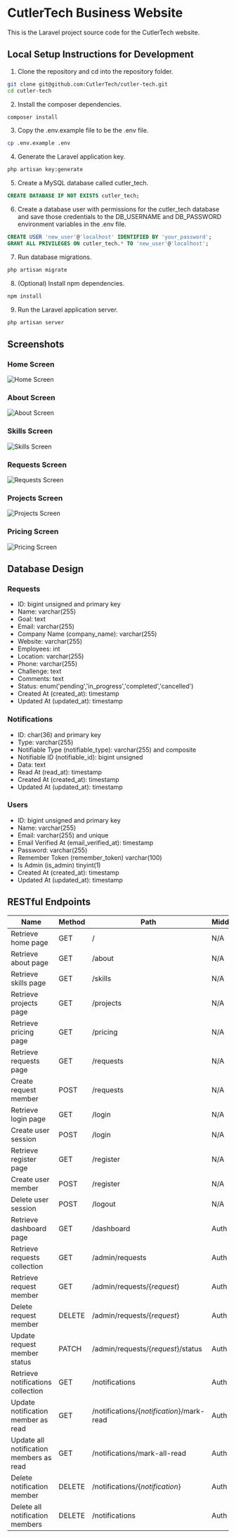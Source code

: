# CutlerTech Business Website

This is the Laravel project source code for the CutlerTech website.

## Local Setup Instructions for Development

1. Clone the repository and cd into the repository folder.
```bash
git clone git@github.com:CutlerTech/cutler-tech.git
cd cutler-tech
```
2. Install the composer dependencies.
```bash
composer install
```
3. Copy the .env.example file to be the .env file.
```bash
cp .env.example .env
```
4. Generate the Laravel application key.
```bash
php artisan key:generate
```
5. Create a MySQL database called cutler_tech.
```sql
CREATE DATABASE IF NOT EXISTS cutler_tech;
```
6. Create a database user with permissions for the cutler_tech database and save those credentials to the DB_USERNAME and DB_PASSWORD environment variables in the .env file.
```sql
CREATE USER 'new_user'@'localhost' IDENTIFIED BY 'your_password';
GRANT ALL PRIVILEGES ON cutler_tech.* TO 'new_user'@'localhost';
```
7. Run database migrations.
```bash
php artisan migrate
```
8. (Optional) Install npm dependencies.
```bash
npm install
```
9. Run the Laravel application server.
```bash
php artisan server
```

## Screenshots

### Home Screen

![Home Screen](Home.png)

### About Screen

![About Screen](About.png)

### Skills Screen

![Skills Screen](Skills.png)

### Requests Screen

![Requests Screen](Requests.png)

### Projects Screen

![Projects Screen](Projects.png)

### Pricing Screen

![Pricing Screen](Pricing.png)

## Database Design

### Requests

- ID: bigint unsigned and primary key
- Name: varchar(255)
- Goal: text
- Email: varchar(255)
- Company Name (company_name): varchar(255)
- Website: varchar(255)
- Employees: int
- Location: varchar(255)
- Phone: varchar(255)
- Challenge: text
- Comments: text
- Status: enum('pending','in_progress','completed','cancelled')
- Created At (created_at): timestamp
- Updated At (updated_at): timestamp

### Notifications

- ID: char(36) and primary key
- Type: varchar(255)
- Notifiable Type (notifiable_type): varchar(255) and composite
- Notifiable ID (notifiable_id): bigint unsigned
- Data: text
- Read At (read_at): timestamp
- Created At (created_at): timestamp
- Updated At (updated_at): timestamp

### Users

- ID: bigint unsigned and primary key
- Name: varchar(255)
- Email: varchar(255) and unique
- Email Verified At (email_verified_at): timestamp
- Password: varchar(255)
- Remember Token (remember_token) varchar(100)
- Is Admin (is_admin) tinyint(1)
- Created At (created_at): timestamp
- Updated At (updated_at): timestamp

## RESTful Endpoints

| Name                                    | Method | Path                                      | Middleware | Route Name                  | Controller/Action                          |
| --------------------------------------- | ------ | ----------------------------------------- | ---------- | --------------------------- | ------------------------------------------ |
| Retrieve home page                      | GET    | /                                         | N/A        | home                        | N/A                                        |
| Retrieve about page                     | GET    | /about                                    | N/A        | about                       | N/A                                        |
| Retrieve skills page                    | GET    | /skills                                   | N/A        | skills                      | N/A                                        |
| Retrieve projects page                  | GET    | /projects                                 | N/A        | projects                    | N/A                                        |
| Retrieve pricing page                   | GET    | /pricing                                  | N/A        | pricing                     | N/A                                        |
| Retrieve requests page                  | GET    | /requests                                 | N/A        | requests.create             | RequestController - create                 |
| Create request member                   | POST   | /requests                                 | N/A        | requests.store              | RequestController - store                  |
| Retrieve login page                     | GET    | /login                                    | N/A        | login                       | AuthController - showLogin                 |
| Create user session                     | POST   | /login                                    | N/A        | login.post                  | AuthController - login                     |
| Retrieve register page                  | GET    | /register                                 | N/A        | register                    | AuthController - showRegister              |
| Create user member                      | POST   | /register                                 | N/A        | register.post               | AuthController - register                  |
| Delete user session                     | POST   | /logout                                   | N/A        | logout                      | AuthController - logout                    |
| Retrieve dashboard page                 | GET    | /dashboard                                | Auth       | dashboard                   | DashboardController - index                |
| Retrieve requests collection            | GET    | /admin/requests                           | Auth       | requests.index              | RequestController - index                  |
| Retrieve request member                 | GET    | /admin/requests/{*request*}               | Auth       | requests.show               | RequestController - show                   |
| Delete request member                   | DELETE | /admin/requests/{*request*}               | Auth       | requests.destroy            | RequestController - destroy                |
| Update request member status            | PATCH  | /admin/requests/{*request*}/status        | Auth       | requests.updateStatus       | RequestController - updateStatus           |
| Retrieve notifications collection       | GET    | /notifications                            | Auth       | notifications.index         | RequestController - notifications          |
| Update notification member as read      | GET    | /notifications/{*notification*}/mark-read | Auth       | notifications.mark-read     | RequestController - markAsRead             |
| Update all notification members as read | GET    | /notifications/mark-all-read              | Auth       | notifications.mark-all-read | RequestController - markAllAsRead          |
| Delete notification member              | DELETE | /notifications/{*notification*}           | Auth       | notifications.delete        | RequestController - deleteNotification     |
| Delete all notification members         | DELETE | /notifications                            | Auth       | notifications.delete-all    | RequestController - deleteAllNotifications |